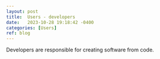 ```yaml
---
layout: post
title:  Users - developers
date:   2023-10-28 19:18:42 -0400
categories: [Users]
ref: blog
---
```

Developers are responsible for creating software from code.
